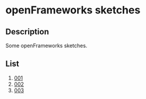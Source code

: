 # openFrameworks sketches

## Description
Some openFrameworks sketches.

## List

1. [001](https://github.com/drewtchrist/openframeworks-sketches/tree/master/first_sketch/src)
2. [002](https://github.com/drewtchrist/openframeworks-sketches/tree/master/sketch002/src)
3. [003](https://github.com/drewtchrist/openframeworks-sketches/tree/master/sketch003/src)
